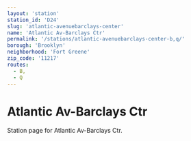 ```yaml
---
layout: 'station'
station_id: 'D24'
slug: 'atlantic-avenuebarclays-center'
name: 'Atlantic Av-Barclays Ctr'
permalink: '/stations/atlantic-avenuebarclays-center-b,q/'
borough: 'Brooklyn'
neighborhood: 'Fort Greene'
zip_code: '11217'
routes:
  - B,
  - Q
---
```

# Atlantic Av-Barclays Ctr

Station page for Atlantic Av-Barclays Ctr.
